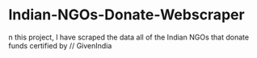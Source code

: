 # Indian-NGOs-Donate-Webscraper
n this project, I have scraped the data all of the Indian NGOs that donate funds certified by  //   GivenIndia
